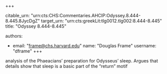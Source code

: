 +++


citable_urn: "urn:cts:CHS:Commentaries.AHCIP:Odyssey.8.444-8.445.8JycDgZ"
target_urn: "urn:cts:greekLit:tlg0012.tlg002:8.444-8.445"
title: "Odyssey 8.444-8.445"

authors:
- email: "frame@chs.harvard.edu"
  name: "Douglas Frame"
  username: "dframe"
+++

<p>analysis of the Phaeacians’ preparation for Odysseus’ sleep. Argues that details show that sleep is a basic part of the “return” motif</p>